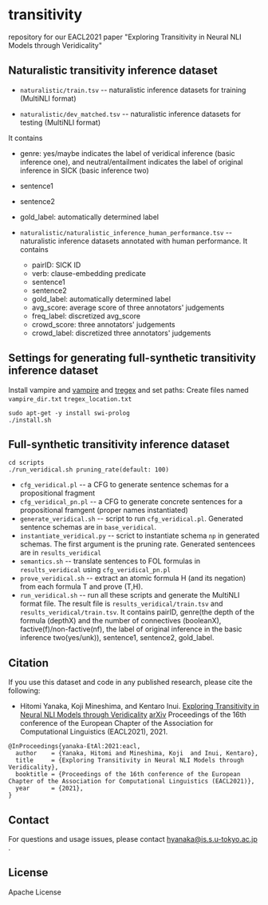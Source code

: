 # transitivity
repository for our EACL2021 paper "Exploring Transitivity in Neural NLI Models through Veridicality"

## Naturalistic transitivity inference dataset

- `naturalistic/train.tsv` -- naturalistic inference datasets for training (MultiNLI format)

- `naturalistic/dev_matched.tsv` -- naturalistic inference datasets for testing (MultiNLI format)

It contains 
  - genre: yes/maybe indicates the label of veridical inference (basic inference one), and neutral/entailment indicates the label of original inference in SICK (basic inference two)
  - sentence1
  - sentence2
  - gold_label: automatically determined label

- `naturalistic/naturalistic_inference_human_performance.tsv` -- naturalistic inference datasets annotated with human performance.
It contains 
  - pairID: SICK ID
  - verb: clause-embedding predicate
  - sentence1
  - sentence2
  - gold_label: automatically determined label
  - avg_score: average score of three annotators' judgements
  - freq_label: discretized avg_score
  - crowd_score: three annotators' judgements
  - crowd_label: discretized three annotators' judgements

## Settings for generating full-synthetic transitivity inference dataset

Install vampire and [vampire](https://github.com/vprover/vampire) and [tregex](https://nlp.stanford.edu/software/tregex.shtml#Download) and set paths: Create files named `vampire_dir.txt` `tregex_location.txt`

```
sudo apt-get -y install swi-prolog
./install.sh
```

## Full-synthetic transitivity inference dataset

```
cd scripts
./run_veridical.sh pruning_rate(default: 100)
```

- `cfg_veridical.pl` -- a CFG to generate sentence schemas for a  propositional fragment
- `cfg_veridical_pn.pl` -- a CFG to generate concrete sentences for a propositional framgent (proper names instantiated)
- `generate_veridical.sh` -- script to run `cfg_veridical.pl`. Generated sentence schemas are in `base_veridical`.
- `instantiate_veridical.py` -- scrict to instantiate schema `np` in generated schemas. The first argument is the pruning rate. Generated sentencees are in `results_veridical`
- `semantics.sh` -- translate sentences to FOL formulas in `results_veridical` using `cfg_veridical_pn.pl`
- `prove_veridical.sh` -- extract an atomic formula H (and its negation) from each formula T and prove (T,H).
- `run_veridical.sh` -- run all these scripts and generate the MultiNLI format file. The result file is `results_veridical/train.tsv` and `results_veridical/train.tsv`.
It contains pairID, genre(the depth of the formula (depthX) and the number of connectives (booleanX), factive(f)/non-factive(nf), the label of original inference in the basic inference two(yes/unk)), sentence1, sentence2, gold_label.

## Citation
If you use this dataset and code in any published research, please cite the following:
* Hitomi Yanaka, Koji Mineshima, and Kentaro Inui. [Exploring Transitivity in Neural NLI Models through Veridicality](https://www.aclweb.org/anthology/) [arXiv](https://arxiv.org/pdf/2101.10713.pdf) Proceedings of the 16th conference of the European Chapter of the Association for Computational Linguistics (EACL2021), 2021.

```
@InProceedings{yanaka-EtAl:2021:eacl,
  author    = {Yanaka, Hitomi and Mineshima, Koji  and Inui, Kentaro},
  title     = {Exploring Transitivity in Neural NLI Models through Veridicality},
  booktitle = {Proceedings of the 16th conference of the European Chapter of the Association for Computational Linguistics (EACL2021)},
  year      = {2021},
}
```

## Contact
For questions and usage issues, please contact hyanaka@is.s.u-tokyo.ac.jp .

## License
Apache License


